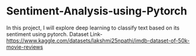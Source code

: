 # Sentiment-Analysis-using-Pytorch
In this project, I will explore deep learning to classify text based on its sentiment using pytorch. 
Dataset Link- https://www.kaggle.com/datasets/lakshmi25npathi/imdb-dataset-of-50k-movie-reviews
